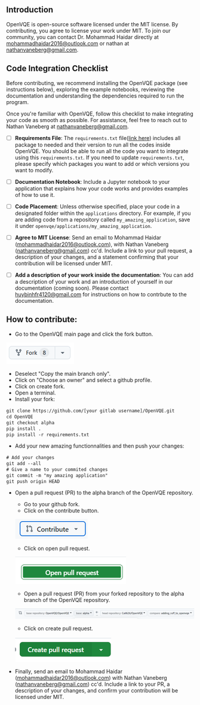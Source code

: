 
## Introduction

OpenVQE is open-source software licensed under the MIT license. By contributing, you agree to license your work under MIT. To join our community, you can contact Dr. Mohammad Haidar directly at [mohammadhaidar2016@outlook.com](mailto:mohammadhaidar2016@outlook.com) or nathan at [nathanvaneberg@gmail.com](mailto:nathanvaneberg@gmail.com).

## Code Integration Checklist

Before contributing, we recommend installing the OpenVQE package (see instructions below), exploring the example notebooks, reviewing the documentation and understanding the dependencies required to run the program.

Once you're familiar with OpenVQE, follow this checklist to make integrating your code as smooth as possible. For assistance, feel free to reach out to Nathan Vaneberg at [nathanvaneberg@gmail.com](mailto:nathanvaneberg@gmail.com).

- [ ] **Requirements File**: The `requirements.txt` file([link here](https://github.com/OpenVQE/OpenVQE/blob/alpha/requirements.txt)) includes all package to needed and their version to run all the codes inside OpenVQE. You should be able to run all the code you want to integrate using this `requirements.txt`. If you need to update `requirements.txt`, please specify which packages you want to add or which versions you want to modify. 

- [ ] **Documentation Notebook**: Include a Jupyter notebook to your application that explains how your code works and provides examples of how to use it.

- [ ] **Code Placement**: Unless otherwise specified, place your code in a designated folder within the `applications` directory. For example, if you are adding code from a repository called `my_amazing_application`, save it under `openvqe/applications/my_amazing_application`.
    
- [ ] **Agree to MIT License**: Send an email to Mohammad Haidar (<mohammadhaidar2016@outlook.com>), with Nathan Vaneberg (<nathanvaneberg@gmail.com>) cc'd. Include a link to your pull request, a description of your changes, and a statement confirming that your contribution will be licensed under MIT.

- [ ] **Add a description of your work inside the documentation**: You can add a description of your work and an introduction of yourself in our documentation (coming soon). Please contact <huybinhfr4120@gmail.com> for instructions on how to contrbute to the documentation.

## How to contribute:

- Go to the OpenVQE main page and click the fork button.

![alt text](images/image-6.png)
- Deselect "Copy the main branch only".
- Click on "Choose an owner" and select a github profile.
- Click on create fork.
- Open a terminal.
- Install your fork: 
```shell
git clone https://github.com/[your gitlab username]/OpenVQE.git
cd OpenVQE
git checkout alpha
pip install .
pip install -r requirements.txt
```
- Add your new amazing functionnalities and then push your changes: 
```shell
# Add your changes
git add --all
# Give a name to your commited changes
git commit -m "my amazing application"
git push origin HEAD
```
- Open a pull request (PR) to the alpha branch of the OpenVQE repository.
    - Go to your github fork.
    - Click on the contribute button.

    ![alt text](images/image.png)
    - Click on open pull request.

    ![alt text](images/image-2.png)
    - Open a pull request (PR) from your forked repository to the alpha branch of the OpenVQE repository.

    ![alt text](images/image-3.png)
    - Click on create pull request.

    ![alt text](images/image-4.png)
- Finally, send an email to Mohammad Haidar (mohammadhaidar2016@outlook.com) with Nathan Vaneberg (nathanvaneberg@gmail.com) cc'd. Include a link to your PR, a description of your changes, and confirm your contribution will be licensed under MIT.
